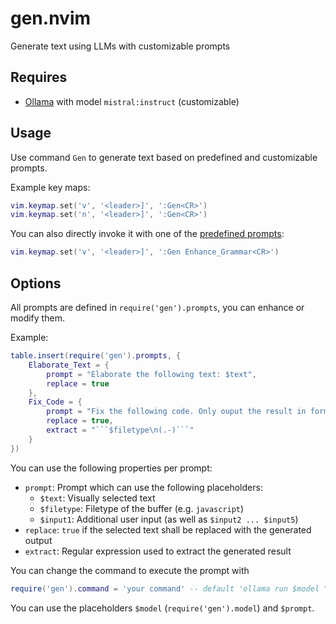 # gen.nvim

Generate text using LLMs with customizable prompts

## Requires

- [Ollama](https://ollama.ai/) with model `mistral:instruct` (customizable)

## Usage

Use command `Gen` to generate text based on predefined and customizable prompts.

Example key maps:

```lua
vim.keymap.set('v', '<leader>]', ':Gen<CR>')
vim.keymap.set('n', '<leader>]', ':Gen<CR>')
```

You can also directly invoke it with one of the [predefined prompts](./lua/gen/prompts.lua):

```lua
vim.keymap.set('v', '<leader>]', ':Gen Enhance_Grammar<CR>')
```

## Options

All prompts are defined in `require('gen').prompts`, you can enhance or modify them.

Example:
```lua
table.insert(require('gen').prompts, {
    Elaborate_Text = {
        prompt = "Elaborate the following text: $text",
        replace = true
    },
    Fix_Code = {
        prompt = "Fix the following code. Only ouput the result in format ```$filetype\n...\n```:\n\n```$filetype\n$text\n```",
        replace = true,
        extract = "```$filetype\n(.-)```"
    }
})
```

You can use the following properties per prompt:

- `prompt`: Prompt which can use the following placeholders:
   - `$text`: Visually selected text
   - `$filetype`: Filetype of the buffer (e.g. `javascript`)
   - `$input1`: Additional user input (as well as `$input2 ... $input5`)
- `replace`: `true` if the selected text shall be replaced with the generated output
- `extract`: Regular expression used to extract the generated result

You can change the command to execute the prompt with

```lua
require('gen').command = 'your command' -- default 'ollama run $model """$prompt"""'
```

You can use the placeholders `$model` (`require('gen').model`) and `$prompt`.
